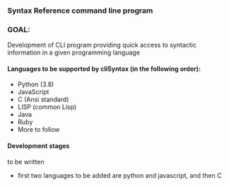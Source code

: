 ### Syntax Reference command line program

### GOAL:
Development of CLI program providing quick access to syntactic information in a given programming language




#### Languages to be supported by cliSyntax (in the following order):
- Python (3.8)
- JavaScript
- C (Ansi standard)
- LISP (common Lisp)
- Java
- Ruby
- More to follow



#### Development stages

to be written









- first two languages to be added are python and javascript, and then C






